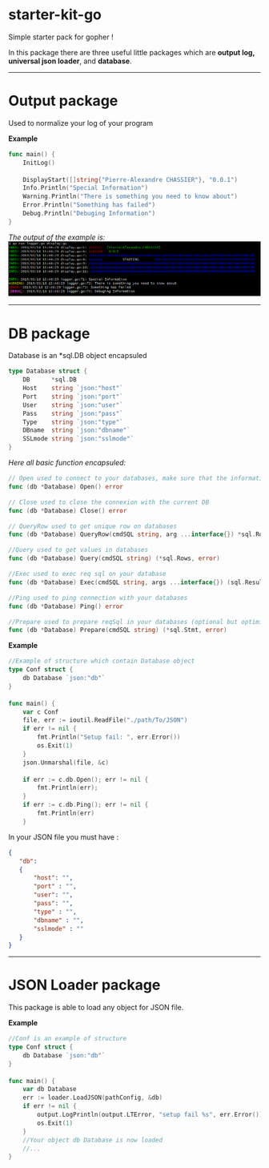 # starter-kit-go
Simple starter pack for gopher !

In this package there are three useful little packages which are **output log, universal json loader**, and **database**.

****

# Output package

Used to normalize your log of your program

**Example**
```go
func main() {
	InitLog()

	DisplayStart([]string{"Pierre-Alexandre CHASSIER"}, "0.0.1")
	Info.Println("Special Information")
	Warning.Println("There is something you need to know about")
	Error.Println("Something has failed")
	Debug.Println("Debuging Information")
}
```
*The output of the example is:*
![output package loader](logger.PNG)

***

# DB package

Database is an *sql.DB object encapsuled

```go
type Database struct {
	DB      *sql.DB
	Host    string `json:"host"`
	Port    string `json:"port"`
	User    string `json:"user"`
	Pass    string `json:"pass"`
	Type    string `json:"type"`
	DBname  string `json:"dbname"`
	SSLmode string `json:"sslmode"`
}
```
*Here all basic function encapsuled:*
```go
// Open used to connect to your databases, make sure that the information exist (SSLMode "sslmode=disable")
func (db *Database) Open() error
```
```go
// Close used to close the connexion with the current DB
func (db *Database) Close() error
```

```go
// QueryRow used to get unique row on databases
func (db *Database) QueryRow(cmdSQL string, arg ...interface{}) *sql.Row
```

```go
//Query used to get values in databases
func (db *Database) Query(cmdSQL string) (*sql.Rows, error)
```

```go
//Exec used to exec req sql on your database
func (db *Database) Exec(cmdSQL string, args ...interface{}) (sql.Result, error)
```

```go
//Ping used to ping connection with your databases
func (db *Database) Ping() error
```

```go
//Prepare used to prepare reqSql in your databases (optional but optimised if your cmdSql will return lot of datas)
func (db *Database) Prepare(cmdSQL string) (*sql.Stmt, error)
```

**Example**

```go
//Example of structure which contain Database object
type Conf struct {
	db Database `json:"db"`
}

func main() {
	var c Conf
	file, err := ioutil.ReadFile("./path/To/JSON")
	if err != nil {
		fmt.Println("Setup fail: ", err.Error())
		os.Exit(1)
	}
	json.Unmarshal(file, &c)

	if err := c.db.Open(); err != nil {
		fmt.Println(err);
	}
	if err := c.db.Ping(); err != nil {
		fmt.Println(err)
	}
```
In your JSON file you must have :

```json
{
   "db": 
   {
       "host": "",
       "port" : "",
       "user": "",
       "pass": "",
       "type" : "",
       "dbname" : "",
       "sslmode" : ""
   }
}

```

***

# JSON Loader package

This package is able to load any object for JSON file.

**Example**

```go
//Conf is an example of structure
type Conf struct {
	db Database `json:"db"`
}

func main() {
    var db Database
	err := loader.LoadJSON(pathConfig, &db)
	if err != nil {
		output.LogPrintln(output.LTError, "setup fail %s", err.Error())
		os.Exit(1)
    }
    //Your object db Database is now loaded
    //...
}
```